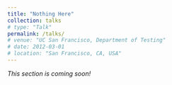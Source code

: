 ```yaml
---
title: "Nothing Here"
collection: talks
# type: "Talk"
permalink: /talks/
# venue: "UC San Francisco, Department of Testing"
# date: 2012-03-01
# location: "San Francisco, CA, USA"
---
```


_This section is coming soon!_
